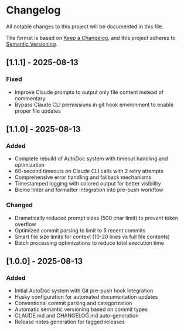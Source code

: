 # Changelog

All notable changes to this project will be documented in this file.

The format is based on [Keep a Changelog](https://keepachangelog.com/en/1.0.0/),
and this project adheres to [Semantic Versioning](https://semver.org/spec/v2.0.0.html).

## [1.1.1] - 2025-08-13

### Fixed
- Improve Claude prompts to output only file content instead of commentary
- Bypass Claude CLI permissions in git hook environment to enable proper file updates

## [1.1.0] - 2025-08-13

### Added
- Complete rebuild of AutoDoc system with timeout handling and optimization
- 60-second timeouts on Claude CLI calls with 2 retry attempts
- Comprehensive error handling and fallback mechanisms
- Timestamped logging with colored output for better visibility
- Biome linter and formatter integration into pre-push workflow

### Changed
- Dramatically reduced prompt sizes (500 char limit) to prevent token overflow
- Optimized commit parsing to limit to 5 recent commits
- Smart file size limits for context (10-20 lines vs full file contents)
- Batch processing optimizations to reduce total execution time

## [1.0.0] - 2025-08-13

### Added
- Initial AutoDoc system with Git pre-push hook integration
- Husky configuration for automated documentation updates
- Conventional commit parsing and categorization
- Automatic semantic versioning based on commit types
- CLAUDE.md and CHANGELOG.md auto-generation
- Release notes generation for tagged releases